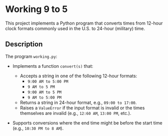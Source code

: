 # Working 9 to 5

This project implements a Python program that converts times from 12-hour clock formats commonly used in the U.S. to 24-hour (military) time.

## Description

The program `working.py`:

- Implements a function `convert(s)` that:
  - Accepts a string in one of the following 12-hour formats:
    - `9:00 AM to 5:00 PM`
    - `9 AM to 5 PM`
    - `9:00 AM to 5 PM`
    - `9 AM to 5:00 PM`
  - Returns a string in 24-hour format, e.g., `09:00 to 17:00`.
  - Raises a `ValueError` if the input format is invalid or the times themselves are invalid (e.g., `12:60 AM`, `13:00 PM`, etc.).

- Supports conversions where the end time might be before the start time (e.g., `10:30 PM to 8 AM`).
